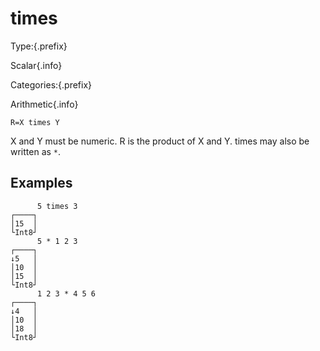 # times

Type:{.prefix}

Scalar{.info}

Categories:{.prefix}

Arithmetic{.info}

~~~
R=X times Y
~~~

X and Y must be numeric. R is the product of X and Y.
times may also be written as `*`.

## Examples

~~~
      5 times 3
┌────┐
│15  │
└Int8┘
      5 * 1 2 3
┌────┐
↓5   │
│10  │
│15  │
└Int8┘
      1 2 3 * 4 5 6
┌────┐
↓4   │
│10  │
│18  │
└Int8┘
~~~

